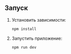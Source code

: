 ## Запуск
1. Установить зависимости:

   ```bash
   npm install
   ```

2. Запустить приложение:

   ```bash
   npm run dev
   ```